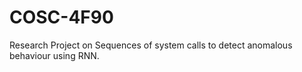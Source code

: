 # COSC-4F90

Research Project on Sequences of system calls to detect anomalous behaviour using RNN.
